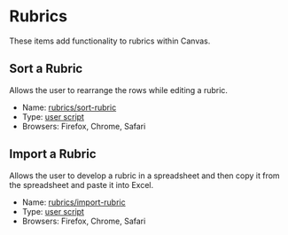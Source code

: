 # Rubrics
These items add functionality to rubrics within Canvas.

## Sort a Rubric
Allows the user to rearrange the rows while editing a rubric.

* Name: [rubrics/sort-rubric](sort-rubric/)
* Type: [user script](../USERSCRIPTS.md)
* Browsers: Firefox, Chrome, Safari

## Import a Rubric
Allows the user to develop a rubric in a spreadsheet and then copy it from the spreadsheet and paste it into Excel.

* Name: [rubrics/import-rubric](import-rubric/)
* Type: [user script](../USERSCRIPTS.md)
* Browsers: Firefox, Chrome, Safari
